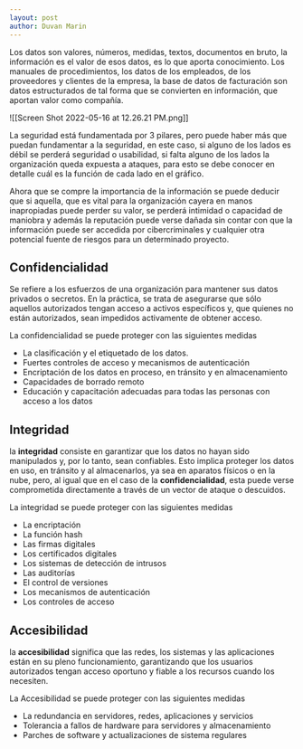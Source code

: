 ```yaml
---
layout: post
author: Duvan Marin
---
```


Los datos son valores, números, medidas, textos, documentos en bruto, la información es el valor de esos datos, es lo que aporta conocimiento. Los manuales de procedimientos, los datos de los empleados, de los proveedores y clientes de la empresa, la base de datos de facturación son datos estructurados de tal forma que se convierten en información, que aportan valor como compañía.

![[Screen Shot 2022-05-16 at 12.26.21 PM.png]]

La seguridad está fundamentada por 3 pilares, pero puede haber más que puedan fundamentar a la seguridad, en este caso, si alguno de los lados es débil se perderá seguridad o usabilidad, si falta alguno de los lados la organización queda expuesta a ataques, para esto se debe conocer en detalle cuál es la función de cada lado en el gráfico.

Ahora que se compre la importancia de la información se puede deducir que si aquella, que es vital para la organización cayera en manos inapropiadas puede perder su valor, se perderá intimidad o capacidad de maniobra y además la reputación puede verse dañada sin contar con que la información puede ser accedida por cibercriminales y cualquier otra potencial fuente de riesgos para un determinado proyecto.

## Confidencialidad

Se refiere a los esfuerzos de una organización para mantener sus datos privados o secretos. En la práctica, se trata de asegurarse que sólo aquellos autorizados tengan acceso a activos específicos y, que quienes no están autorizados, sean impedidos activamente de obtener acceso.

La confidencialidad se puede proteger con las siguientes medidas

-   La clasificación y el etiquetado de los datos.
-   Fuertes controles de acceso y mecanismos de autenticación
-   Encriptación de los datos en proceso, en tránsito y en almacenamiento
-   Capacidades de borrado remoto
-   Educación y capacitación adecuadas para todas las personas con acceso a los datos

## Integridad

la **integridad** consiste en garantizar que los datos no hayan sido manipulados y, por lo tanto, sean confiables. Esto implica proteger los datos en uso, en tránsito y al almacenarlos, ya sea en aparatos físicos o en la nube, pero, al igual que en el caso de la **confidencialidad**, esta puede verse comprometida directamente a través de un vector de ataque o descuidos.

La integridad se puede proteger con las siguientes medidas

-   La encriptación
-   La función hash
-   Las firmas digitales
-   Los certificados digitales
-   Los sistemas de detección de intrusos
-   Las auditorías
-   El control de versiones
-   Los mecanismos de autenticación
-   Los controles de acceso

## Accesibilidad

la **accesibilidad** significa que las redes, los sistemas y las aplicaciones están en su pleno funcionamiento, garantizando que los usuarios autorizados tengan acceso oportuno y fiable a los recursos cuando los necesiten.

La Accesibilidad se puede proteger con las siguientes medidas

-   La redundancia en servidores, redes, aplicaciones y servicios
-   Tolerancia a fallos de hardware para servidores y almacenamiento
-   Parches de software y actualizaciones de sistema regulares